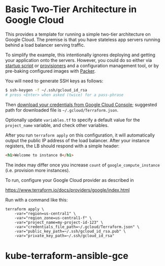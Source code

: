 # Basic Two-Tier Architecture in Google Cloud

This provides a template for running a simple two-tier architecture on Google Cloud.
The premise is that you have stateless app servers running behind
a load balancer serving traffic.

To simplify the example, this intentionally ignores deploying and
getting your application onto the servers. However, you could do so either via
[startup script](http://terraform.io/docs/providers/google/r/compute_instance.html#metadata_startup_script) or
[provisioners](https://www.terraform.io/docs/provisioners/) and a configuration
management tool, or by pre-baking configured images with
[Packer](https://packer.io/docs/builders/googlecompute.html).

You will need to generate SSH keys as follows:

```sh
$ ssh-keygen -f ~/.ssh/gcloud_id_rsa
# press <Enter> when asked (twice) for a pass-phrase
```

Then [download your credentials from Google Cloud Console](https://www.terraform.io/docs/providers/google/#credentials); suggested path for downloaded file is `~/.gcloud/Terraform.json`.

Optionally update `variables.tf` to specify a default value for the `project_name` variable, and check other variables.

After you run `terraform apply` on this configuration, it will
automatically output the public IP address of the load balancer.
After your instance registers, the LB should respond with a simple header:

```html
<h1>Welcome to instance 0</h1>
```

The index may differ once you increase `count` of `google_compute_instance`
(i.e. provision more instances).

To run, configure your Google Cloud provider as described in

https://www.terraform.io/docs/providers/google/index.html

Run with a command like this:

```
terraform apply \
	-var="region=us-central1" \
	-var="region_zone=us-central1-f" \
	-var="project_name=my-project-id-123" \
	-var="credentials_file_path=~/.gcloud/Terraform.json" \
	-var="public_key_path=~/.ssh/gcloud_id_rsa.pub" \
	-var="private_key_path=~/.ssh/gcloud_id_rsa"
```
# kube-terraform-ansible-gce
